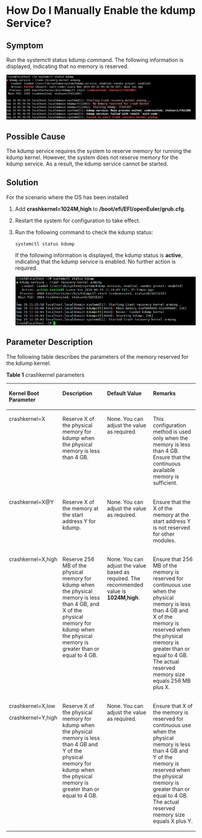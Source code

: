 # How Do I Manually Enable the kdump Service?<a name="EN-US_TOPIC_0214071175"></a>

## Symptom<a name="section0712504256"></a>

Run the systemctl status kdump command. The following information is displayed, indicating that no memory is reserved.

![](./figures/en-us_image_0216604776.png)

## Possible Cause<a name="section118871366253"></a>

The kdump service requires the system to reserve memory for running the kdump kernel. However, the system does not reserve memory for the kdump service. As a result, the kdump service cannot be started.

## Solution<a name="section5400186182614"></a>

For the scenario where the OS has been installed

1.  Add  **crashkernel=1024M,high**  to  **/boot/efi/EFI/openEuler/grub.cfg**.
2.  Restart the system for configuration to take effect.
3.  Run the following command to check the kdump status:

    ```
    systemctl status kdump
    ```

    If the following information is displayed, the kdump status is  **active**, indicating that the kdump service is enabled. No further action is required.

    ![](./figures/en-us_image_0216604777.png)


## Parameter Description<a name="section13001529145412"></a>

The following table describes the parameters of the memory reserved for the kdump kernel.

**Table  1**  crashkernel parameters

<a name="table467312804815"></a>
<table><thead align="left"><tr id="row967318810483"><th class="cellrowborder" valign="top" width="25%" id="mcps1.2.5.1.1"><p id="p188941929182618"><a name="p188941929182618"></a><a name="p188941929182618"></a>Kernel Boot Parameter</p>
</th>
<th class="cellrowborder" valign="top" width="25%" id="mcps1.2.5.1.2"><p id="p389410298262"><a name="p389410298262"></a><a name="p389410298262"></a>Description</p>
</th>
<th class="cellrowborder" valign="top" width="25%" id="mcps1.2.5.1.3"><p id="p158944290262"><a name="p158944290262"></a><a name="p158944290262"></a>Default Value</p>
</th>
<th class="cellrowborder" valign="top" width="25%" id="mcps1.2.5.1.4"><p id="p18894429132612"><a name="p18894429132612"></a><a name="p18894429132612"></a>Remarks</p>
</th>
</tr>
</thead>
<tbody><tr id="row26739804810"><td class="cellrowborder" valign="top" width="25%" headers="mcps1.2.5.1.1 "><p id="p1089402918267"><a name="p1089402918267"></a><a name="p1089402918267"></a>crashkernel=X</p>
</td>
<td class="cellrowborder" valign="top" width="25%" headers="mcps1.2.5.1.2 "><p id="p10894142915265"><a name="p10894142915265"></a><a name="p10894142915265"></a>Reserve X of the physical memory for kdump when the physical memory is less than 4 GB.</p>
</td>
<td class="cellrowborder" valign="top" width="25%" headers="mcps1.2.5.1.3 "><p id="p1894229162614"><a name="p1894229162614"></a><a name="p1894229162614"></a>None. You can adjust the value as required.</p>
</td>
<td class="cellrowborder" valign="top" width="25%" headers="mcps1.2.5.1.4 "><p id="p2895429202612"><a name="p2895429202612"></a><a name="p2895429202612"></a>This configuration method is used only when the memory is less than 4 GB. Ensure that the continuous available memory is sufficient.</p>
</td>
</tr>
<tr id="row16731682484"><td class="cellrowborder" valign="top" width="25%" headers="mcps1.2.5.1.1 "><p id="p589512962618"><a name="p589512962618"></a><a name="p589512962618"></a>crashkernel=X@Y</p>
</td>
<td class="cellrowborder" valign="top" width="25%" headers="mcps1.2.5.1.2 "><p id="p10895329112616"><a name="p10895329112616"></a><a name="p10895329112616"></a>Reserve X of the memory at the start address Y for kdump.</p>
</td>
<td class="cellrowborder" valign="top" width="25%" headers="mcps1.2.5.1.3 "><p id="p1989572917263"><a name="p1989572917263"></a><a name="p1989572917263"></a>None. You can adjust the value as required.</p>
</td>
<td class="cellrowborder" valign="top" width="25%" headers="mcps1.2.5.1.4 "><p id="p6895329142617"><a name="p6895329142617"></a><a name="p6895329142617"></a>Ensure that the X of the memory at the start address Y is not reserved for other modules.</p>
</td>
</tr>
<tr id="row6674198124814"><td class="cellrowborder" valign="top" width="25%" headers="mcps1.2.5.1.1 "><p id="p3895829132620"><a name="p3895829132620"></a><a name="p3895829132620"></a>crashkernel=X,high</p>
</td>
<td class="cellrowborder" valign="top" width="25%" headers="mcps1.2.5.1.2 "><p id="p589582910260"><a name="p589582910260"></a><a name="p589582910260"></a>Reserve 256 MB of the physical memory for kdump when the physical memory is less than 4 GB, and X of the physical memory for kdump when the physical memory is greater than or equal to 4 GB.</p>
</td>
<td class="cellrowborder" valign="top" width="25%" headers="mcps1.2.5.1.3 "><p id="p589516295260"><a name="p589516295260"></a><a name="p589516295260"></a>None. You can adjust the value based as required. The recommended value is <strong id="b181922057954"><a name="b181922057954"></a><a name="b181922057954"></a>1024M,high</strong>.</p>
</td>
<td class="cellrowborder" valign="top" width="25%" headers="mcps1.2.5.1.4 "><p id="p389520290261"><a name="p389520290261"></a><a name="p389520290261"></a>Ensure that 256 MB of the memory is reserved for continuous use when the physical memory is less than 4 GB and X of the memory is reserved when the physical memory is greater than or equal to 4 GB. The actual reserved memory size equals 256 MB plus X.</p>
</td>
</tr>
<tr id="row18674138204811"><td class="cellrowborder" valign="top" width="25%" headers="mcps1.2.5.1.1 "><p id="p189512918262"><a name="p189512918262"></a><a name="p189512918262"></a>crashkernel=X,low</p>
<p id="p2895162915268"><a name="p2895162915268"></a><a name="p2895162915268"></a>crashkernel=Y,high</p>
</td>
<td class="cellrowborder" valign="top" width="25%" headers="mcps1.2.5.1.2 "><p id="p15895102916261"><a name="p15895102916261"></a><a name="p15895102916261"></a>Reserve X of the physical memory for kdump when the physical memory is less than 4 GB and Y of the physical memory for kdump when the physical memory is greater than or equal to 4 GB.</p>
</td>
<td class="cellrowborder" valign="top" width="25%" headers="mcps1.2.5.1.3 "><p id="p68951429102617"><a name="p68951429102617"></a><a name="p68951429102617"></a>None. You can adjust the value as required.</p>
</td>
<td class="cellrowborder" valign="top" width="25%" headers="mcps1.2.5.1.4 "><p id="p14895132942617"><a name="p14895132942617"></a><a name="p14895132942617"></a>Ensure that X of the memory is reserved for continuous use when the physical memory is less than 4 GB and Y of the memory is reserved when the physical memory is greater than or equal to 4 GB. The actual reserved memory size equals X plus Y.</p>
</td>
</tr>
</tbody>
</table>

